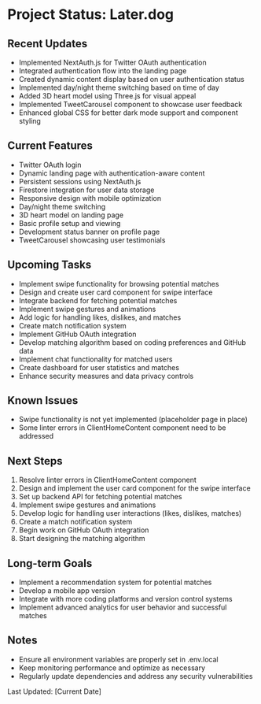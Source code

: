 # Project Status: Later.dog

## Recent Updates
- Implemented NextAuth.js for Twitter OAuth authentication
- Integrated authentication flow into the landing page
- Created dynamic content display based on user authentication status
- Implemented day/night theme switching based on time of day
- Added 3D heart model using Three.js for visual appeal
- Implemented TweetCarousel component to showcase user feedback
- Enhanced global CSS for better dark mode support and component styling

## Current Features
- Twitter OAuth login
- Dynamic landing page with authentication-aware content
- Persistent sessions using NextAuth.js
- Firestore integration for user data storage
- Responsive design with mobile optimization
- Day/night theme switching
- 3D heart model on landing page
- Basic profile setup and viewing
- Development status banner on profile page
- TweetCarousel showcasing user testimonials

## Upcoming Tasks
- Implement swipe functionality for browsing potential matches
- Design and create user card component for swipe interface
- Integrate backend for fetching potential matches
- Implement swipe gestures and animations
- Add logic for handling likes, dislikes, and matches
- Create match notification system
- Implement GitHub OAuth integration
- Develop matching algorithm based on coding preferences and GitHub data
- Implement chat functionality for matched users
- Create dashboard for user statistics and matches
- Enhance security measures and data privacy controls

## Known Issues
- Swipe functionality is not yet implemented (placeholder page in place)
- Some linter errors in ClientHomeContent component need to be addressed

## Next Steps
1. Resolve linter errors in ClientHomeContent component
2. Design and implement the user card component for the swipe interface
3. Set up backend API for fetching potential matches
4. Implement swipe gestures and animations
5. Develop logic for handling user interactions (likes, dislikes, matches)
6. Create a match notification system
7. Begin work on GitHub OAuth integration
8. Start designing the matching algorithm

## Long-term Goals
- Implement a recommendation system for potential matches
- Develop a mobile app version
- Integrate with more coding platforms and version control systems
- Implement advanced analytics for user behavior and successful matches

## Notes
- Ensure all environment variables are properly set in .env.local
- Keep monitoring performance and optimize as necessary
- Regularly update dependencies and address any security vulnerabilities

Last Updated: [Current Date]